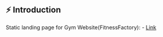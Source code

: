 ## ⚡️  Introduction
 
 Static landing page for Gym Website(FitnessFactory): - [Link](https://mohanm18.github.io/gym-website/FitnessFactory/)
